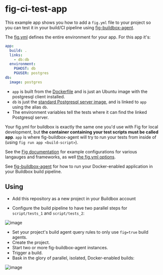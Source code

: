 # fig-ci-test-app

This example app shows you how to add a `fig.yml` file to your project so you can test it in your build/CI pipeline using [fig-buildbox-agent](https://github.com/toolmantim/fig-buildbox-agent).

The [fig.yml](fig.yml) defines the entire environment for your app. For this app it's:

```yml
app:
  build: .
  links:
    - db:db
  environment:
    PGHOST: db
    PGUSER: postgres
db:
  image: postgres
```

* `app` is built from the [Dockerfile](Dockerfile) and is just an Ubuntu image with the postgresql client installed.
* `db` is just the [standard Postgresql server image](https://registry.hub.docker.com/_/postgres/), and is linked to `app` using the alias `db`.
* The environment variables tell the tests where it can find the linked Postgresql server.

Your fig.yml for buildbox is exactly the same one you'd use with Fig for local development, but **the container containing your test scripts must be called app**. `app` is where fig-buildbox-agent will try to run your tests from inside of (using `fig run app <build-script>`).

See the [Fig documentation](http://www.fig.sh/) for example configurations for various langauges and frameworks, as well [the fig.yml options](http://www.fig.sh/yml.html).

See [fig-buildbox-agent](https://github.com/toolmantim/fig-buildbox-agent) for how to run your Docker-enabled application in your Buildbox build pipeline.

## Using

* Add this repository as a new project in your Buildbox account

* Configure the build pipeline to have two parallel steps for `script/tests_1` and `script/tests_2`:

![image](https://cloud.githubusercontent.com/assets/153/4101094/a0b6faee-30d0-11e4-922d-0eca094b9488.png)

* Set your project's build agent query rules to only use `fig=true` build agents.
* Create the project.
* Start two or more fig-buildbox-agent instances.
* Trigger a build.
* Bask in the glory of parallel, isolated, Docker-enabled builds:

![image](https://cloud.githubusercontent.com/assets/153/4101405/5cc2f4ce-30e8-11e4-9ebd-d27898c1fdcf.gif)
